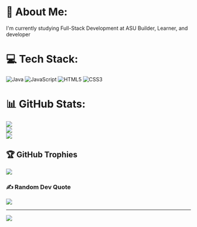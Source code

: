 # 💫 About Me:
I'm currently studying Full-Stack Development at ASU
Builder, Learner, and developer

# 💻 Tech Stack:
![Java](https://img.shields.io/badge/java-%23ED8B00.svg?style=for-the-badge&logo=openjdk&logoColor=white) ![JavaScript](https://img.shields.io/badge/javascript-%23323330.svg?style=for-the-badge&logo=javascript&logoColor=%23F7DF1E) ![HTML5](https://img.shields.io/badge/html5-%23E34F26.svg?style=for-the-badge&logo=html5&logoColor=white) ![CSS3](https://img.shields.io/badge/css3-%231572B6.svg?style=for-the-badge&logo=css3&logoColor=white)
# 📊 GitHub Stats:
![](https://github-readme-stats.vercel.app/api?username=alexfarm08&theme=dark&hide_border=true&include_all_commits=false&count_private=false)<br/>
![](https://nirzak-streak-stats.vercel.app/?user=alexfarm08&theme=dark&hide_border=true)<br/>
![](https://github-readme-stats.vercel.app/api/top-langs/?username=alexfarm08&theme=dark&hide_border=true&include_all_commits=false&count_private=false&layout=compact)

## 🏆 GitHub Trophies
![](https://github-profile-trophy.vercel.app/?username=alexfarm08&theme=radical&no-frame=true&no-bg=false&margin-w=4)

### ✍️ Random Dev Quote
![](https://quotes-github-readme.vercel.app/api?type=horizontal&theme=radical)

---
[![](https://visitcount.itsvg.in/api?id=alexfarm08&icon=1&color=4)](https://visitcount.itsvg.in)

<!-- Proudly created with GPRM ( https://gprm.itsvg.in ) -->
